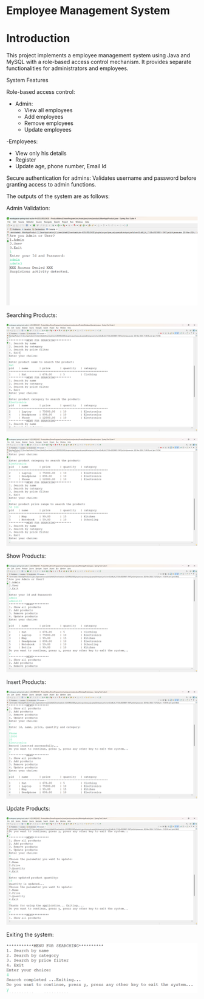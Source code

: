 # Employee Management System
# Introduction

This project implements a employee management system using Java and MySQL with a role-based access control mechanism. It provides separate functionalities for administrators and employees.

System Features

Role-based access control:
- Admin:
  - View all employees
  - Add employees
  - Remove employees
  - Update employees

-Employees:
  - View only his details
  - Register
  - Update age, phone number, Email Id 

Secure authentication for admins: Validates username and password before granting access to admin functions.

The outputs of the system are as follows:

Admin Validation:

![Alt text](https://github.com/bhaktim19/College_connect_Capgemini_Certified_10427_KBPCoE-Satara/blob/main/Product%20Inventory%20Management%20System/Outputs/Admin%20validation.png)


Searching Products:

![Alt text](https://github.com/bhaktim19/College_connect_Capgemini_Certified_10427_KBPCoE-Satara/blob/main/Product%20Inventory%20Management%20System/Outputs/Searching1.png)

![Alt text](https://github.com/bhaktim19/College_connect_Capgemini_Certified_10427_KBPCoE-Satara/blob/main/Product%20Inventory%20Management%20System/Outputs/Searching2.png)


Show Products:

![Alt text](https://github.com/bhaktim19/College_connect_Capgemini_Certified_10427_KBPCoE-Satara/blob/main/Product%20Inventory%20Management%20System/Outputs/Show%20products.png)


Insert Products:

![Alt text](https://github.com/bhaktim19/College_connect_Capgemini_Certified_10427_KBPCoE-Satara/blob/main/Product%20Inventory%20Management%20System/Outputs/Insert%20product.png)


Update Products:

![Alt text](https://github.com/bhaktim19/College_connect_Capgemini_Certified_10427_KBPCoE-Satara/blob/main/Product%20Inventory%20Management%20System/Outputs/Update%20product.png)


Exiting the system:

![Alt text](https://github.com/bhaktim19/College_connect_Capgemini_Certified_10427_KBPCoE-Satara/blob/main/Product%20Inventory%20Management%20System/Outputs/Exiting.png)
